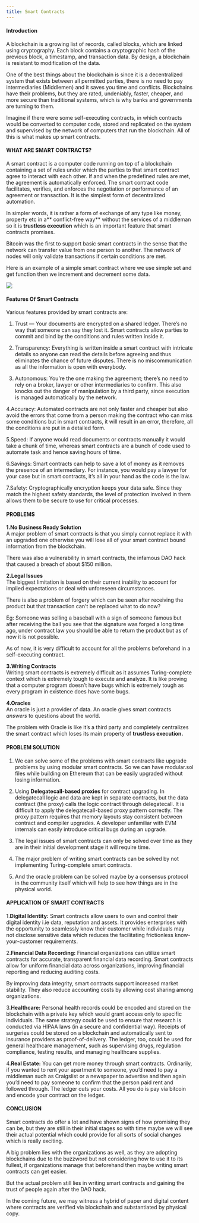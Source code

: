 ```yaml
---
title: Smart Contracts
---
```


#### **Introduction**

A blockchain is a growing list of records, called blocks, which are linked using
cryptography. Each block contains a cryptographic hash of the previous block, a
timestamp, and transaction data. By design, a blockchain is resistant to
modification of the data.

One of the best things about the blockchain is since it is a decentralized
system that exists between all permitted parties, there is no need to pay
intermediaries (Middlemen) and it saves you time and conflicts. Blockchains have
their problems, but they are rated, undeniably, faster, cheaper, and more secure
than traditional systems, which is why banks and governments are turning to
them.

Imagine if there were some self-executing contracts, in which contracts would be
converted to computer code, stored and replicated on the system and supervised
by the network of computers that run the blockchain. All of this is what makes
up smart contracts.

#### **WHAT ARE SMART CONTRACTS?**

A smart contract is a computer code running on top of a blockchain containing a
set of rules under which the parties to that smart contract agree to interact
with each other. If and when the predefined rules are met, the agreement is
automatically enforced. The smart contract code facilitates, verifies, and
enforces the negotiation or performance of an agreement or transaction. It is
the simplest form of decentralized automation.

In simpler words, it is rather a form of exchange of any type like money,
property etc in a** conflict-free way** without the services of a middleman so
it is **trustless execution** which is an important feature that smart contracts
promises.

Bitcoin was the first to support basic smart contracts in the sense that the
network can transfer value from one person to another. The network of nodes will
only validate transactions if certain conditions are met.

Here is an example of a simple smart contract where we use simple set and get
function then we increment and decrement some data.

![](https://cdn-images-1.medium.com/max/800/0*t3R3g_wwyDF5YjO8)

#### **Features Of Smart Contracts**

Various features provided by smart contracts are:

1. Trust — Your documents are encrypted on a shared ledger. There’s no way that
someone can say they lost it. Smart contracts allow parties to commit and bind
by the conditions and rules written inside it.

2. Transparency: Everything is written inside a smart contract with intricate
details so anyone can read the details before agreeing and thus eliminates the
chance of future disputes. There is no miscommunication as all the information
is open with everybody.

3. Autonomous: You’re the one making the agreement; there’s no need to rely on a
broker, lawyer or other intermediaries to confirm. This also knocks out the
danger of manipulation by a third party, since execution is managed
automatically by the network.

4.Accuracy: Automated contracts are not only faster and cheaper but also avoid
the errors that come from a person making the contract who can miss some
conditions but in smart contracts, it will result in an error, therefore, all
the conditions are put in a detailed form.

5.Speed: If anyone would read documents or contracts manually it would take a
chunk of time, whereas smart contracts are a bunch of code used to automate task
and hence saving hours of time.

6.Savings: Smart contracts can help to save a lot of money as it removes the
presence of an intermediary. For instance, you would pay a lawyer for your case
but in smart contracts, it’s all in your hand as the code is the law.

7.Safety: Cryptographically encryption keeps your data safe. Since they match
the highest safety standards, the level of protection involved in them allows
them to be secure to use for critical processes.

#### **PROBLEMS**

**1.No Business Ready Solution**<br>
A major problem of smart contracts is that you
simply cannot replace it with an upgraded one otherwise you will lose all of
your smart contract bound information from the blockchain.

There was also a vulnerability in smart contracts, the infamous DAO hack that
caused a breach of about $150 million.

**2.Legal Issues**<br>The biggest limitation is based on their current inability to
account for implied expectations or deal with unforeseen circumstances.

There is also a problem of forgery which can be seen after receiving the product
but that transaction can’t be replaced what to do now?

Eg: Someone was selling a baseball with a sign of someone famous but after
receiving the ball you see that the signature was forged a long time ago, under
contract law you should be able to return the product but as of now it is not
possible.

As of now, it is very difficult to account for all the problems beforehand in a
self-executing contract.

**3.Writing Contracts**<br>Writing smart contracts is extremely difficult as it
assumes Turing-complete context which is extremely tough to execute and analyze.
It is like proving that a computer program doesn’t have bugs which is extremely
tough as every program in existence does have some bugs.

**4.Oracles**<br>An oracle is just a provider of data. An oracle gives smart
contracts *answers* to questions about the world.

The problem with Oracle is like it’s a third party and completely centralizes
the smart contract which loses its main property of **trustless execution.**

#### **PROBLEM SOLUTION**

1. We can solve some of the problems with smart contracts like upgrade problems
by using modular smart contracts. So we can have modular.sol files while
building on Ethereum that can be easily upgraded without losing information.

2. Using **Delegatecall-based proxies** for contract upgrading. In delegatecall
logic and data are kept in separate contracts, but the data contract (the proxy)
calls the logic contract through delegatecall. It is difficult to apply the
delegatecall-based proxy pattern correctly. The proxy pattern requires that
memory layouts stay consistent between contract and compiler upgrades. A
developer unfamiliar with EVM internals can easily introduce critical bugs
during an upgrade.

3. The legal issues of smart contracts can only be solved over time as they are
in their initial development stage it will require time.

4. The major problem of writing smart contracts can be solved by not
implementing Turing-complete smart contracts.

5. And the oracle problem can be solved maybe by a consensus protocol in the
community itself which will help to see how things are in the physical world.

#### **APPLICATION OF SMART CONTRACTS**

1.**Digital Identity:** Smart contracts allow users to own and control their digital
identity i.ie data, reputation and assets. It provides enterprises with the
opportunity to seamlessly know their customer while individuals may not disclose
sensitive data which reduces the facilitating frictionless know-your-customer
requirements.

2.**Financial Data Recording:** Financial organizations can utilize smart contracts
for accurate, transparent financial data recording. Smart contracts allow for
uniform financial data across organizations, improving financial reporting and
reducing auditing costs.

By improving data integrity, smart contracts support increased market stability.
They also reduce accounting costs by allowing cost sharing among organizations.

3.**Healthcare:** Personal health records could be encoded and stored on the
blockchain with a private key which would grant access only to specific
individuals. The same strategy could be used to ensure that research is
conducted via HIPAA laws (in a secure and confidential way). Receipts of
surgeries could be stored on a blockchain and automatically sent to insurance
providers as proof-of-delivery. The ledger, too, could be used for general
healthcare management, such as supervising drugs, regulation compliance, testing
results, and managing healthcare supplies.

4.**Real Estate:** You can get more money through smart contracts. Ordinarily, if
you wanted to rent your apartment to someone, you’d need to pay a middleman such
as Craigslist or a newspaper to advertise and then again you’d need to pay
someone to confirm that the person paid rent and followed through. The ledger
cuts your costs. All you do is pay via bitcoin and encode your contract on the
ledger.

#### **CONCLUSION**

Smart contracts do offer a lot and have shown signs of how promising they can
be, but they are still in their initial stages so with time maybe we will see
their actual potential which could provide for all sorts of social changes which
is really exciting.

A big problem lies with the organizations as well, as they are adopting
blockchains due to the buzzword but not considering how to use it to its
fullest, if organizations manage that beforehand then maybe writing smart
contracts can get easier.

But the actual problem still lies in writing smart contracts and gaining the
trust of people again after the DAO hack.

In the coming future, we may witness a hybrid of paper and digital content where
contracts are verified via blockchain and substantiated by physical copy.

<br> 
